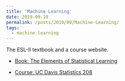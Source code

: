 ```yaml
---
title: 'Machine Learning'
date: 2019-09-10
permalink: /posts/2019/09/Machine-Learning/
tags:
  - machine learning
---
```


The ESL-II textbook and a course website.

* [Book: The Elements of Statistical Learning](https://web.stanford.edu/~hastie/Papers/ESLII.pdf)

* [Course: UC Davis Statistics 208](https://github.com/jsharpna/DavisSML)
